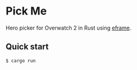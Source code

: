 # Pick Me

Hero picker for Overwatch 2 in Rust using [eframe](https://github.com/emilk/egui/tree/master/crates/eframe).

## Quick start

```console
$ cargo run
```
